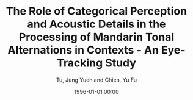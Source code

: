 ---
layout: post
title: The Role of Categorical Perception and Acoustic Details in the Processing of Mandarin Tonal Alternations in Contexts - An Eye-Tracking Study

date: 1996-01-01 00:00
author: Tu, Jung Yueh and Chien, Yu Fu
tags: ["mandarin chinese","eye-tracking","neutralization","tonal alternations","tone sandhi"]
journal: Frontiers in Psychology

link: https://doi.org/10.3389/fpsyg.2021.756921

year: 2022
---